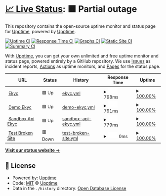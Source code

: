 # [📈 Live Status](https://uptime-srd.appota.ai): <!--live status--> **🟧 Partial outage**

This repository contains the open-source uptime monitor and status page for [Upptime](https://upptime.js.org), powered by [Upptime](https://github.com/upptime/upptime).

[![Uptime CI](https://github.com/upptime/upptime/workflows/Uptime%20CI/badge.svg)](https://github.com/upptime/upptime/actions?query=workflow%3A%22Uptime+CI%22)
[![Response Time CI](https://github.com/upptime/upptime/workflows/Response%20Time%20CI/badge.svg)](https://github.com/upptime/upptime/actions?query=workflow%3A%22Response+Time+CI%22)
[![Graphs CI](https://github.com/upptime/upptime/workflows/Graphs%20CI/badge.svg)](https://github.com/upptime/upptime/actions?query=workflow%3A%22Graphs+CI%22)
[![Static Site CI](https://github.com/upptime/upptime/workflows/Static%20Site%20CI/badge.svg)](https://github.com/upptime/upptime/actions?query=workflow%3A%22Static+Site+CI%22)
[![Summary CI](https://github.com/upptime/upptime/workflows/Summary%20CI/badge.svg)](https://github.com/upptime/upptime/actions?query=workflow%3A%22Summary+CI%22)

With [Upptime](https://upptime.js.org), you can get your own unlimited and free uptime monitor and status page, powered entirely by a GitHub repository. We use [Issues](https://github.com/upptime/upptime/issues) as incident reports, [Actions](https://github.com/upptime/upptime/actions) as uptime monitors, and [Pages](https://uptime-srd.appota.ai) for the status page.

<!--start: status pages-->
<!-- This summary is generated by Upptime (https://github.com/upptime/upptime) -->
<!-- Do not edit this manually, your changes will be overwritten -->
<!-- prettier-ignore -->
| URL | Status | History | Response Time | Uptime |
| --- | ------ | ------- | ------------- | ------ |
| <img alt="" src="https://icons.duckduckgo.com/ip3/ekyc.appota.ai.ico" height="13"> [Ekyc](https://ekyc.appota.ai) | 🟩 Up | [ekyc.yml](https://github.com/srd-ota/uptime/commits/HEAD/history/ekyc.yml) | <details><summary><img alt="Response time graph" src="./graphs/ekyc/response-time-week.png" height="20"> 798ms</summary><br><a href="https://uptime-srd.appota.ai/history/ekyc"><img alt="Response time 828" src="https://img.shields.io/endpoint?url=https%3A%2F%2Fraw.githubusercontent.com%2Fsrd-ota%2Fuptime%2FHEAD%2Fapi%2Fekyc%2Fresponse-time.json"></a><br><a href="https://uptime-srd.appota.ai/history/ekyc"><img alt="24-hour response time 772" src="https://img.shields.io/endpoint?url=https%3A%2F%2Fraw.githubusercontent.com%2Fsrd-ota%2Fuptime%2FHEAD%2Fapi%2Fekyc%2Fresponse-time-day.json"></a><br><a href="https://uptime-srd.appota.ai/history/ekyc"><img alt="7-day response time 798" src="https://img.shields.io/endpoint?url=https%3A%2F%2Fraw.githubusercontent.com%2Fsrd-ota%2Fuptime%2FHEAD%2Fapi%2Fekyc%2Fresponse-time-week.json"></a><br><a href="https://uptime-srd.appota.ai/history/ekyc"><img alt="30-day response time 796" src="https://img.shields.io/endpoint?url=https%3A%2F%2Fraw.githubusercontent.com%2Fsrd-ota%2Fuptime%2FHEAD%2Fapi%2Fekyc%2Fresponse-time-month.json"></a><br><a href="https://uptime-srd.appota.ai/history/ekyc"><img alt="1-year response time 828" src="https://img.shields.io/endpoint?url=https%3A%2F%2Fraw.githubusercontent.com%2Fsrd-ota%2Fuptime%2FHEAD%2Fapi%2Fekyc%2Fresponse-time-year.json"></a></details> | <details><summary><a href="https://uptime-srd.appota.ai/history/ekyc">100.00%</a></summary><a href="https://uptime-srd.appota.ai/history/ekyc"><img alt="All-time uptime 100.00%" src="https://img.shields.io/endpoint?url=https%3A%2F%2Fraw.githubusercontent.com%2Fsrd-ota%2Fuptime%2FHEAD%2Fapi%2Fekyc%2Fuptime.json"></a><br><a href="https://uptime-srd.appota.ai/history/ekyc"><img alt="24-hour uptime 100.00%" src="https://img.shields.io/endpoint?url=https%3A%2F%2Fraw.githubusercontent.com%2Fsrd-ota%2Fuptime%2FHEAD%2Fapi%2Fekyc%2Fuptime-day.json"></a><br><a href="https://uptime-srd.appota.ai/history/ekyc"><img alt="7-day uptime 100.00%" src="https://img.shields.io/endpoint?url=https%3A%2F%2Fraw.githubusercontent.com%2Fsrd-ota%2Fuptime%2FHEAD%2Fapi%2Fekyc%2Fuptime-week.json"></a><br><a href="https://uptime-srd.appota.ai/history/ekyc"><img alt="30-day uptime 100.00%" src="https://img.shields.io/endpoint?url=https%3A%2F%2Fraw.githubusercontent.com%2Fsrd-ota%2Fuptime%2FHEAD%2Fapi%2Fekyc%2Fuptime-month.json"></a><br><a href="https://uptime-srd.appota.ai/history/ekyc"><img alt="1-year uptime 100.00%" src="https://img.shields.io/endpoint?url=https%3A%2F%2Fraw.githubusercontent.com%2Fsrd-ota%2Fuptime%2FHEAD%2Fapi%2Fekyc%2Fuptime-year.json"></a></details>
| <img alt="" src="https://icons.duckduckgo.com/ip3/demo-ekyc.appota.ai.ico" height="13"> [Demo Ekyc](https://demo-ekyc.appota.ai) | 🟩 Up | [demo-ekyc.yml](https://github.com/srd-ota/uptime/commits/HEAD/history/demo-ekyc.yml) | <details><summary><img alt="Response time graph" src="./graphs/demo-ekyc/response-time-week.png" height="20"> 791ms</summary><br><a href="https://uptime-srd.appota.ai/history/demo-ekyc"><img alt="Response time 812" src="https://img.shields.io/endpoint?url=https%3A%2F%2Fraw.githubusercontent.com%2Fsrd-ota%2Fuptime%2FHEAD%2Fapi%2Fdemo-ekyc%2Fresponse-time.json"></a><br><a href="https://uptime-srd.appota.ai/history/demo-ekyc"><img alt="24-hour response time 762" src="https://img.shields.io/endpoint?url=https%3A%2F%2Fraw.githubusercontent.com%2Fsrd-ota%2Fuptime%2FHEAD%2Fapi%2Fdemo-ekyc%2Fresponse-time-day.json"></a><br><a href="https://uptime-srd.appota.ai/history/demo-ekyc"><img alt="7-day response time 791" src="https://img.shields.io/endpoint?url=https%3A%2F%2Fraw.githubusercontent.com%2Fsrd-ota%2Fuptime%2FHEAD%2Fapi%2Fdemo-ekyc%2Fresponse-time-week.json"></a><br><a href="https://uptime-srd.appota.ai/history/demo-ekyc"><img alt="30-day response time 780" src="https://img.shields.io/endpoint?url=https%3A%2F%2Fraw.githubusercontent.com%2Fsrd-ota%2Fuptime%2FHEAD%2Fapi%2Fdemo-ekyc%2Fresponse-time-month.json"></a><br><a href="https://uptime-srd.appota.ai/history/demo-ekyc"><img alt="1-year response time 812" src="https://img.shields.io/endpoint?url=https%3A%2F%2Fraw.githubusercontent.com%2Fsrd-ota%2Fuptime%2FHEAD%2Fapi%2Fdemo-ekyc%2Fresponse-time-year.json"></a></details> | <details><summary><a href="https://uptime-srd.appota.ai/history/demo-ekyc">100.00%</a></summary><a href="https://uptime-srd.appota.ai/history/demo-ekyc"><img alt="All-time uptime 100.00%" src="https://img.shields.io/endpoint?url=https%3A%2F%2Fraw.githubusercontent.com%2Fsrd-ota%2Fuptime%2FHEAD%2Fapi%2Fdemo-ekyc%2Fuptime.json"></a><br><a href="https://uptime-srd.appota.ai/history/demo-ekyc"><img alt="24-hour uptime 100.00%" src="https://img.shields.io/endpoint?url=https%3A%2F%2Fraw.githubusercontent.com%2Fsrd-ota%2Fuptime%2FHEAD%2Fapi%2Fdemo-ekyc%2Fuptime-day.json"></a><br><a href="https://uptime-srd.appota.ai/history/demo-ekyc"><img alt="7-day uptime 100.00%" src="https://img.shields.io/endpoint?url=https%3A%2F%2Fraw.githubusercontent.com%2Fsrd-ota%2Fuptime%2FHEAD%2Fapi%2Fdemo-ekyc%2Fuptime-week.json"></a><br><a href="https://uptime-srd.appota.ai/history/demo-ekyc"><img alt="30-day uptime 100.00%" src="https://img.shields.io/endpoint?url=https%3A%2F%2Fraw.githubusercontent.com%2Fsrd-ota%2Fuptime%2FHEAD%2Fapi%2Fdemo-ekyc%2Fuptime-month.json"></a><br><a href="https://uptime-srd.appota.ai/history/demo-ekyc"><img alt="1-year uptime 100.00%" src="https://img.shields.io/endpoint?url=https%3A%2F%2Fraw.githubusercontent.com%2Fsrd-ota%2Fuptime%2FHEAD%2Fapi%2Fdemo-ekyc%2Fuptime-year.json"></a></details>
| <img alt="" src="https://icons.duckduckgo.com/ip3/sb-api-ekyc.appota.ai.ico" height="13"> [Sandbox Api Ekyc](https://sb-api-ekyc.appota.ai/) | 🟩 Up | [sandbox-api-ekyc.yml](https://github.com/srd-ota/uptime/commits/HEAD/history/sandbox-api-ekyc.yml) | <details><summary><img alt="Response time graph" src="./graphs/sandbox-api-ekyc/response-time-week.png" height="20"> 779ms</summary><br><a href="https://uptime-srd.appota.ai/history/sandbox-api-ekyc"><img alt="Response time 820" src="https://img.shields.io/endpoint?url=https%3A%2F%2Fraw.githubusercontent.com%2Fsrd-ota%2Fuptime%2FHEAD%2Fapi%2Fsandbox-api-ekyc%2Fresponse-time.json"></a><br><a href="https://uptime-srd.appota.ai/history/sandbox-api-ekyc"><img alt="24-hour response time 757" src="https://img.shields.io/endpoint?url=https%3A%2F%2Fraw.githubusercontent.com%2Fsrd-ota%2Fuptime%2FHEAD%2Fapi%2Fsandbox-api-ekyc%2Fresponse-time-day.json"></a><br><a href="https://uptime-srd.appota.ai/history/sandbox-api-ekyc"><img alt="7-day response time 779" src="https://img.shields.io/endpoint?url=https%3A%2F%2Fraw.githubusercontent.com%2Fsrd-ota%2Fuptime%2FHEAD%2Fapi%2Fsandbox-api-ekyc%2Fresponse-time-week.json"></a><br><a href="https://uptime-srd.appota.ai/history/sandbox-api-ekyc"><img alt="30-day response time 773" src="https://img.shields.io/endpoint?url=https%3A%2F%2Fraw.githubusercontent.com%2Fsrd-ota%2Fuptime%2FHEAD%2Fapi%2Fsandbox-api-ekyc%2Fresponse-time-month.json"></a><br><a href="https://uptime-srd.appota.ai/history/sandbox-api-ekyc"><img alt="1-year response time 820" src="https://img.shields.io/endpoint?url=https%3A%2F%2Fraw.githubusercontent.com%2Fsrd-ota%2Fuptime%2FHEAD%2Fapi%2Fsandbox-api-ekyc%2Fresponse-time-year.json"></a></details> | <details><summary><a href="https://uptime-srd.appota.ai/history/sandbox-api-ekyc">100.00%</a></summary><a href="https://uptime-srd.appota.ai/history/sandbox-api-ekyc"><img alt="All-time uptime 100.00%" src="https://img.shields.io/endpoint?url=https%3A%2F%2Fraw.githubusercontent.com%2Fsrd-ota%2Fuptime%2FHEAD%2Fapi%2Fsandbox-api-ekyc%2Fuptime.json"></a><br><a href="https://uptime-srd.appota.ai/history/sandbox-api-ekyc"><img alt="24-hour uptime 100.00%" src="https://img.shields.io/endpoint?url=https%3A%2F%2Fraw.githubusercontent.com%2Fsrd-ota%2Fuptime%2FHEAD%2Fapi%2Fsandbox-api-ekyc%2Fuptime-day.json"></a><br><a href="https://uptime-srd.appota.ai/history/sandbox-api-ekyc"><img alt="7-day uptime 100.00%" src="https://img.shields.io/endpoint?url=https%3A%2F%2Fraw.githubusercontent.com%2Fsrd-ota%2Fuptime%2FHEAD%2Fapi%2Fsandbox-api-ekyc%2Fuptime-week.json"></a><br><a href="https://uptime-srd.appota.ai/history/sandbox-api-ekyc"><img alt="30-day uptime 100.00%" src="https://img.shields.io/endpoint?url=https%3A%2F%2Fraw.githubusercontent.com%2Fsrd-ota%2Fuptime%2FHEAD%2Fapi%2Fsandbox-api-ekyc%2Fuptime-month.json"></a><br><a href="https://uptime-srd.appota.ai/history/sandbox-api-ekyc"><img alt="1-year uptime 100.00%" src="https://img.shields.io/endpoint?url=https%3A%2F%2Fraw.githubusercontent.com%2Fsrd-ota%2Fuptime%2FHEAD%2Fapi%2Fsandbox-api-ekyc%2Fuptime-year.json"></a></details>
| <img alt="" src="https://icons.duckduckgo.com/ip3/thissitedoesnotexist.koj.co.ico" height="13"> [Test Broken Site](https://thissitedoesnotexist.koj.co) | 🟥 Down | [test-broken-site.yml](https://github.com/srd-ota/uptime/commits/HEAD/history/test-broken-site.yml) | <details><summary><img alt="Response time graph" src="./graphs/test-broken-site/response-time-week.png" height="20"> 0ms</summary><br><a href="https://uptime-srd.appota.ai/history/test-broken-site"><img alt="Response time 0" src="https://img.shields.io/endpoint?url=https%3A%2F%2Fraw.githubusercontent.com%2Fsrd-ota%2Fuptime%2FHEAD%2Fapi%2Ftest-broken-site%2Fresponse-time.json"></a><br><a href="https://uptime-srd.appota.ai/history/test-broken-site"><img alt="24-hour response time 0" src="https://img.shields.io/endpoint?url=https%3A%2F%2Fraw.githubusercontent.com%2Fsrd-ota%2Fuptime%2FHEAD%2Fapi%2Ftest-broken-site%2Fresponse-time-day.json"></a><br><a href="https://uptime-srd.appota.ai/history/test-broken-site"><img alt="7-day response time 0" src="https://img.shields.io/endpoint?url=https%3A%2F%2Fraw.githubusercontent.com%2Fsrd-ota%2Fuptime%2FHEAD%2Fapi%2Ftest-broken-site%2Fresponse-time-week.json"></a><br><a href="https://uptime-srd.appota.ai/history/test-broken-site"><img alt="30-day response time 0" src="https://img.shields.io/endpoint?url=https%3A%2F%2Fraw.githubusercontent.com%2Fsrd-ota%2Fuptime%2FHEAD%2Fapi%2Ftest-broken-site%2Fresponse-time-month.json"></a><br><a href="https://uptime-srd.appota.ai/history/test-broken-site"><img alt="1-year response time 0" src="https://img.shields.io/endpoint?url=https%3A%2F%2Fraw.githubusercontent.com%2Fsrd-ota%2Fuptime%2FHEAD%2Fapi%2Ftest-broken-site%2Fresponse-time-year.json"></a></details> | <details><summary><a href="https://uptime-srd.appota.ai/history/test-broken-site">100.00%</a></summary><a href="https://uptime-srd.appota.ai/history/test-broken-site"><img alt="All-time uptime 100.00%" src="https://img.shields.io/endpoint?url=https%3A%2F%2Fraw.githubusercontent.com%2Fsrd-ota%2Fuptime%2FHEAD%2Fapi%2Ftest-broken-site%2Fuptime.json"></a><br><a href="https://uptime-srd.appota.ai/history/test-broken-site"><img alt="24-hour uptime 100.00%" src="https://img.shields.io/endpoint?url=https%3A%2F%2Fraw.githubusercontent.com%2Fsrd-ota%2Fuptime%2FHEAD%2Fapi%2Ftest-broken-site%2Fuptime-day.json"></a><br><a href="https://uptime-srd.appota.ai/history/test-broken-site"><img alt="7-day uptime 100.00%" src="https://img.shields.io/endpoint?url=https%3A%2F%2Fraw.githubusercontent.com%2Fsrd-ota%2Fuptime%2FHEAD%2Fapi%2Ftest-broken-site%2Fuptime-week.json"></a><br><a href="https://uptime-srd.appota.ai/history/test-broken-site"><img alt="30-day uptime 100.00%" src="https://img.shields.io/endpoint?url=https%3A%2F%2Fraw.githubusercontent.com%2Fsrd-ota%2Fuptime%2FHEAD%2Fapi%2Ftest-broken-site%2Fuptime-month.json"></a><br><a href="https://uptime-srd.appota.ai/history/test-broken-site"><img alt="1-year uptime 100.00%" src="https://img.shields.io/endpoint?url=https%3A%2F%2Fraw.githubusercontent.com%2Fsrd-ota%2Fuptime%2FHEAD%2Fapi%2Ftest-broken-site%2Fuptime-year.json"></a></details>

<!--end: status pages-->

[**Visit our status website →**](https://uptime-srd.appota.ai)

## 📄 License

- Powered by: [Upptime](https://github.com/upptime/upptime)
- Code: [MIT](./LICENSE) © [Upptime](https://upptime.js.org)
- Data in the `./history` directory: [Open Database License](https://opendatacommons.org/licenses/odbl/1-0/)
